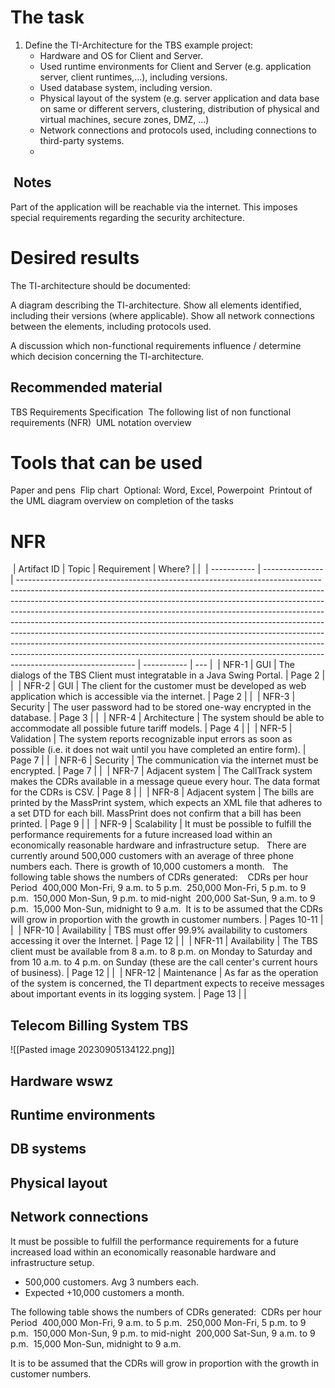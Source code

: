 # The task 
1. Define the TI-Architecture for the TBS example project: 
	- Hardware and OS for Client and Server. 
	- Used runtime environments for Client and Server (e.g. application server, client runtimes,…), including versions. 
	- Used database system, including version. 
	- Physical layout of the system (e.g. server application and data base on same or different servers, clustering, distribution of physical and virtual machines, secure zones, DMZ, …) 
	- Network connections and protocols used, including connections to third-party systems. 
	- 

##  Notes 
Part of the application will be reachable via the internet. This imposes special requirements regarding the security architecture. 

# Desired results 
The TI-architecture should be documented: 

A diagram describing the TI-architecture. Show all elements identified, including their versions (where applicable). Show all network connections between the elements, including protocols used. 

A discussion which non-functional requirements influence / determine which decision concerning the TI-architecture. 


## Recommended material 
TBS Requirements Specification 
The following list of non functional requirements (NFR) 
UML notation overview 

# Tools that can be used 

Paper and pens 
Flip chart 
Optional: Word, Excel, Powerpoint 
Printout of the UML diagram overview on completion of the tasks 

# NFR 

 | Artifact ID | Topic           | Requirement                                                                                                                                                                                                                                                                                                                                                                                                                                                                                                                                                                                                                                                                   | Where?      |     |
 | ----------- | --------------- | ----------------------------------------------------------------------------------------------------------------------------------------------------------------------------------------------------------------------------------------------------------------------------------------------------------------------------------------------------------------------------------------------------------------------------------------------------------------------------------------------------------------------------------------------------------------------------------------------------------------------------------------------------------------------------- | ----------- | --- |
 | NFR-1       | GUI             | The dialogs of the TBS Client must integratable in a Java Swing Portal.                                                                                                                                                                                                                                                                                                                                                                                                                                                                                                                                                                                                       | Page 2      |     |
 | NFR-2       | GUI             | The client for the customer must be developed as web application which is accessible via the internet.                                                                                                                                                                                                                                                                                                                                                                                                                                                                                                                                                                        | Page 2      |     |
 | NFR-3       | Security        | The user password had to be stored one-way encrypted in the database.                                                                                                                                                                                                                                                                                                                                                                                                                                                                                                                                                                                                         | Page 3      |     |
 | NFR-4       | Architecture    | The system should be able to accommodate all possible future tariff models.                                                                                                                                                                                                                                                                                                                                                                                                                                                                                                                                                                                                   | Page 4      |     |
 | NFR-5       | Validation      | The system reports recognizable input errors as soon as possible (i.e. it does not wait until you have completed an entire form).                                                                                                                                                                                                                                                                                                                                                                                                                                                                                                                                             | Page 7      |     |
 | NFR-6       | Security        | The communication via the internet must be encrypted.                                                                                                                                                                                                                                                                                                                                                                                                                                                                                                                                                                                                                         | Page 7      |     |
 | NFR-7       | Adjacent system | The CallTrack system makes the CDRs available in a message queue every hour. The data format for the CDRs is CSV.                                                                                                                                                                                                                                                                                                                                                                                                                                                                                                                                                             | Page 8      |     |
 | NFR-8       | Adjacent system | The bills are printed by the MassPrint system, which expects an XML file that adheres to a set DTD for each bill. MassPrint does not confirm that a bill has been printed.                                                                                                                                                                                                                                                                                                                                                                                                                                                                                                    | Page 9      |     |
 | NFR-9       | Scalability     | It must be possible to fulfill the performance requirements for a future increased load within an economically reasonable hardware and infrastructure setup.    There are currently around 500,000 customers with an average of three phone numbers each. There is growth of 10,000 customers a month.   The following table shows the numbers of CDRs generated:     CDRs per hour Period  400,000 Mon-Fri, 9 a.m. to 5 p.m.  250,000 Mon-Fri, 5 p.m. to 9 p.m.  150,000 Mon-Sun, 9 p.m. to mid-night  200,000 Sat-Sun, 9 a.m. to 9 p.m.  15,000 Mon-Sun, midnight to 9 a.m.  It is to be assumed that the CDRs will grow in proportion with the growth in customer numbers. | Pages 10-11 |     |
 | NFR-10      | Availability    | TBS must offer 99.9% availability to customers accessing it over the Internet.                                                                                                                                                                                                                                                                                                                                                                                                                                                                                                                                                                                                | Page 12     |     |
 | NFR-11      | Availability    | The TBS client must be available from 8 a.m. to 8 p.m. on Monday to Saturday and from 10 a.m. to 4 p.m. on Sunday (these are the call center's current hours of business).                                                                                                                                                                                                                                                                                                                                                                                                                                                                                                    | Page 12     |     |
 | NFR-12      | Maintenance     | As far as the operation of the system is concerned, the TI department expects to receive messages about important events in its logging system.                                                                                                                                                                                                                                                                                                                                                                                                                                                                                                                               | Page 13     |     |


## Telecom Billing System TBS
![[Pasted image 20230905134122.png]]




## Hardware wswz
## Runtime environments
## DB systems
## Physical layout
## Network connections

It must be possible to fulfill the performance requirements for a future increased load within an economically reasonable hardware and infrastructure setup.  
  
* 500,000 customers. Avg 3 numbers  each.
*  Expected +10,000 customers a month.  

The following table shows the numbers of CDRs generated: 
CDRs per hour Period 
	400,000 Mon-Fri, 9 a.m. to 5 p.m. 
	250,000 Mon-Fri, 5 p.m. to 9 p.m. 
	150,000 Mon-Sun, 9 p.m. to mid-night 
	200,000 Sat-Sun, 9 a.m. to 9 p.m. 
	15,000 Mon-Sun, midnight to 9 a.m. 

It is to be assumed that the CDRs will grow in proportion with the growth in customer numbers. 